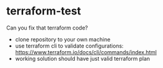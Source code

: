 # terraform-test

Can you fix that terraform code?

- clone repository to your own machine
- use terraform cli to validate configurations: https://www.terraform.io/docs/cli/commands/index.html
- working solution should have just valid terraform plan
